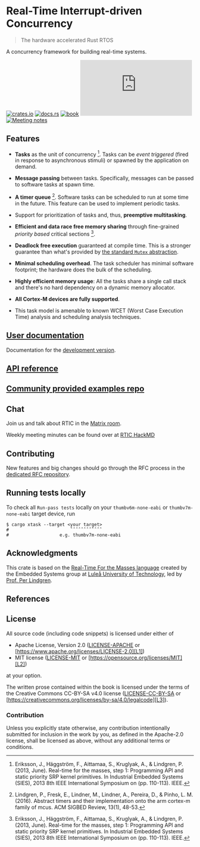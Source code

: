 # Real-Time Interrupt-driven Concurrency

> The hardware accelerated Rust RTOS

A concurrency framework for building real-time systems.

[![crates.io](https://img.shields.io/crates/v/rtic)](https://crates.io/crates/rtic)
[![docs.rs](https://docs.rs/rtic/badge.svg)](https://docs.rs/rtic)
[![book](https://img.shields.io/badge/web-rtic.rs-red.svg?style=flat&label=book&colorB=d33847)](https://rtic.rs/)
[![matrix](https://img.shields.io/matrix/rtic:matrix.org)](https://matrix.to/#/#rtic:matrix.org)
[![Meeting notes](https://hackmd.io/badge.svg)](https://hackmd.io/@xmis9JvZT8Gvo9lOEKyZ4Q/SkBJKsjuH)

## Features

- **Tasks** as the unit of concurrency [^1]. Tasks can be *event triggered*
  (fired in response to asynchronous stimuli) or spawned by the application on
  demand.

- **Message passing** between tasks. Specifically, messages can be passed to
  software tasks at spawn time.

- **A timer queue** [^2]. Software tasks can be scheduled to run at some time
  in the future. This feature can be used to implement periodic tasks.

- Support for prioritization of tasks and, thus, **preemptive multitasking**.

- **Efficient and data race free memory sharing** through fine-grained *priority
  based* critical sections [^1].

- **Deadlock free execution** guaranteed at compile time. This is a stronger
  guarantee than what's provided by [the standard `Mutex`
  abstraction][std-mutex].

[std-mutex]: https://doc.rust-lang.org/std/sync/struct.Mutex.html

- **Minimal scheduling overhead**. The task scheduler has minimal software
  footprint; the hardware does the bulk of the scheduling.

- **Highly efficient memory usage**: All the tasks share a single call stack and
  there's no hard dependency on a dynamic memory allocator.

- **All Cortex-M devices are fully supported**.

- This task model is amenable to known WCET (Worst Case Execution Time) analysis
  and scheduling analysis techniques.

## [User documentation](https://rtic.rs)

Documentation for the [development version](https://rtic.rs/dev).

## [API reference](https://rtic.rs/stable/api/)

## [Community provided examples repo][examples]

[examples]: https://github.com/rtic-rs/rtic-examples

## Chat

Join us and talk about RTIC in the [Matrix room][matrix-room].

Weekly meeting minutes can be found over at [RTIC HackMD][hackmd]

[matrix-room]: https://matrix.to/#/#rtic:matrix.org
[hackmd]: rtic.rs/meeting

## Contributing

New features and big changes should go through the RFC process in the
[dedicated RFC repository][rfcs].

[rfcs]: https://github.com/rtic-rs/rfcs

## Running tests locally

To check all `Run-pass tests` locally on your `thumbv6m-none-eabi` or `thumbv7m-none-eabi` target device, run

```console
$ cargo xtask --target <your target>
#                       ˆˆˆˆˆˆˆˆˆˆˆˆ
#                   e.g. thumbv7m-none-eabi
```

## Acknowledgments

This crate is based on the [Real-Time For the Masses language][rtfm-lang]
created by the Embedded Systems group at [Luleå University of Technology][ltu],
led by [Prof. Per Lindgren][perl].

[rtfm-lang]: http://www.rtfm-lang.org/
[ltu]: https://www.ltu.se/?l=en
[perl]: https://www.ltu.se/staff/p/pln-1.11258?l=en

## References

[^1]: Eriksson, J., Häggström, F., Aittamaa, S., Kruglyak, A., & Lindgren, P.
   (2013, June). Real-time for the masses, step 1: Programming API and static
   priority SRP kernel primitives. In Industrial Embedded Systems (SIES), 2013
   8th IEEE International Symposium on (pp. 110-113). IEEE.

[^2]: Lindgren, P., Fresk, E., Lindner, M., Lindner, A., Pereira, D., & Pinho,
   L. M. (2016). Abstract timers and their implementation onto the arm cortex-m
   family of mcus. ACM SIGBED Review, 13(1), 48-53.

## License

All source code (including code snippets) is licensed under either of

- Apache License, Version 2.0 ([LICENSE-APACHE](LICENSE-APACHE) or
  [https://www.apache.org/licenses/LICENSE-2.0][L1])
- MIT license ([LICENSE-MIT](LICENSE-MIT) or
  [https://opensource.org/licenses/MIT][L2])

[L1]: https://www.apache.org/licenses/LICENSE-2.0
[L2]: https://opensource.org/licenses/MIT

at your option.

The written prose contained within the book is licensed under the terms of the
Creative Commons CC-BY-SA v4.0 license ([LICENSE-CC-BY-SA](LICENSE-CC-BY-SA) or
[https://creativecommons.org/licenses/by-sa/4.0/legalcode][L3]).

[L3]: https://creativecommons.org/licenses/by-sa/4.0/legalcode

### Contribution

Unless you explicitly state otherwise, any contribution intentionally submitted
for inclusion in the work by you, as defined in the Apache-2.0 license, shall be
licensed as above, without any additional terms or conditions.
